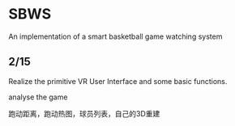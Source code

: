 # SBWS
An implementation of a smart basketball game watching system

## 2/15
Realize the primitive VR User Interface and some basic functions.

analyse the game

跑动距离，跑动热图，球员列表，自己的3D重建